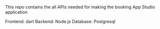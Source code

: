 This repo contains the all APIs needed for making the booking App Studio application

Frontend: dart
Backend: Node.js
Database: Postgresql
